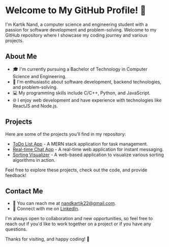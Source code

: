 # Welcome to My GitHub Profile! 👋

I'm Kartik Nand, a computer science and engineering student with a passion for software development and problem-solving.
Welcome to my GitHub repository where I showcase my coding journey and various projects.

## About Me

- 🎓 I'm currently pursuing a Bachelor of Technology in Computer Science and Engineering.
- 💼 I'm enthusiastic about software development, backend technologies, and problem-solving.
- 💻 My programming skills include C/C++, Python, and JavaScript.
- 🌐 I enjoy web development and have experience with technologies like ReactJS and Node.js.

## Projects

Here are some of the projects you'll find in my repository:

- [ToDo List App](https://github.com/KartikNand-14/fullstack-todo-app--frontend) - A MERN stack application for task management.
- [Real-time Chat App](https://github.com/KartikNand-14/ChatRoom_Application) - A real-time web application for instant messaging.
- [Sorting Visualizer](https://github.com/KartikNand-14/Sorting-Visualizer) - A web-based application to visualize various sorting algorithms in action.

Feel free to explore these projects, check out the code, and provide feedback!

## Contact Me

- 📧 You can reach me at [nandkartik22@gmail.com](mailto:nandkartik22@gmail.com).
- 📝 Connect with me on [LinkedIn](https://www.linkedin.com/in/kartik-nand-2a2186238/).

I'm always open to collaboration and new opportunities, so feel free to reach out if you'd like to work together on a project or if you have any questions.

Thanks for visiting, and happy coding! 🚀

